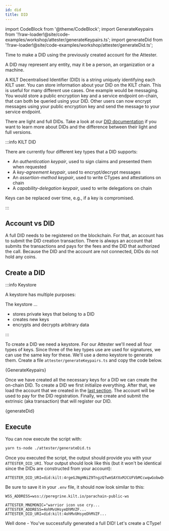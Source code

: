 ```yaml
---
id: did
title: DID
---
```


import CodeBlock from '@theme/CodeBlock';
import GenerateKeypairs from '!!raw-loader!@site/code-examples/workshop/attester/generateKeypairs.ts';
import generateDid from '!!raw-loader!@site/code-examples/workshop/attester/generateDid.ts';

Time to make a DID using the previously created account for the <span className="label-role attester">Attester</span>.

A DID may represent any entity, may it be a person, an organization or a machine.

A KILT Decentralised Identifier (DID) is a string uniquely identifying each KILT user.
You can store information about your DID on the KILT chain.
This is useful for many different use cases.
One example would be messaging.
You would store a public encryption key and a service endpoint on-chain, that can both be queried using your DID.
Other users can now encrypt messages using your public encryption key and send the message to your service endpoint.

There are light and full DIDs.
Take a look at our [DID documentation](/docs/develop/sdk/core-feature/did) if you want to learn more about DIDs and the difference between their light and full versions.

:::info KILT DID

There are currently four different key types that a DID supports:

- An _authentication keypair_, used to sign claims and presented them when requested
- A _key-agreement keypair_, used to encrypt/decrypt messages
- An _assertion-method keypair_, used to write CTypes and attestations on chain
- A _capability-delegation keypair_, used to write delegations on chain

Keys can be replaced over time, e.g., if a key is compromised.

:::

## Account vs DID

A full DID needs to be registered on the blockchain.
For that, an account has to submit the DID creation transaction.
There is always an account that submits the transactions and pays for the fees and the DID that authorized the call.
Because the DID and the account are not connected, DIDs do not hold any coins.

## Create a DID

:::info Keystore

A keystore has multiple purposes:

The keystore ...
- stores private keys that belong to a DID
- creates new keys
- encrypts and decrypts arbitrary data

:::

To create a DID we need a keystore.
For our <span className="label-role attester">Attester</span> we'll need all four types of keys.
Since three of the key types use are used for signatures, we can use the same key for these.
We'll use a demo keystore to generate them.
Create a file `attester/generateKeypairs.ts` and copy the code below.

<CodeBlock className="language-js" title="attester/generateKeypairs.ts">
  {GenerateKeypairs}
</CodeBlock>

Once we have created all the necessary keys for a DID we can create the on-chain DID.
To create a DID we first initialize everything.
After that, we load the account that we created in the [last section](./01_account.md).
The account will be used to pay for the DID registration.
Finally, we create and submit the extrinsic (aka transaction) that will register our DID.

<CodeBlock className="language-js" title="attester/generateDid.ts">
  {generateDid}
</CodeBlock>

## Execute

You can now execute the script with:

```bash
yarn ts-node ./attester/generateDid.ts
```

Once you executed the script, the output should provide you with your `ATTESTER_DID_URI`.
Your output should look like this (but it won't be identical since the DIDs are constructed from your account):

```
ATTESTER_DID_URI=did:kilt:4rgeGJNgHNiZ9TngzQTwmSAYXxMJCUFVbMCcwqwGobwQvc9X
```

Be sure to save it in your `.env` file, it should now look similar to this:

```env title=".env"
WSS_ADDRESS=wss://peregrine.kilt.io/parachain-public-ws

ATTESTER_MNEMONIC="warrior icon use cry...
ATTESTER_ADDRESS=4ohMvUHsyeDhMVZF...
ATTESTER_DID_URI=did:kilt:4ohMvUHsyeDhMVZF...
```

Well done - You've successfully generated a full DID! Let's create a CType!
